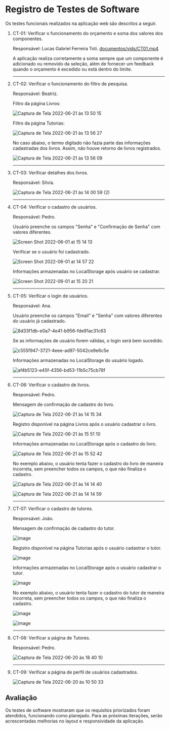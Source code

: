 # Registro de Testes de Software

Os testes funcionais realizados na aplicação web são descritos a seguir.

<ol>
  <li> CT-01: Verificar o funcionamento do orçamento e soma dos valores dos componentes.

  Responsável: Lucas Gabriel Ferreira Toti.
  [documentos/vids/CT01.mp4](https://github.com/ICEI-PUC-Minas-PMV-ADS/pmv-ads-2024-1-e1-proj-web-t4-pc-certo/blob/main/documentos/vids/CT01.mp4)

A aplicação realiza corretamente a soma sempre que um componente é adicionado ou removido da seleção, além de fornecer um feedback quando o orçamento é excedido ou está dentro do limite.
  </li>
  <hr>
  
  <li> CT-02: Verificar o funcionamento do filtro de pesquisa.

  Responsável: Beatriz.
    
  <p>Filtro da página Livros:</p>
    
![Captura de Tela 2022-06-21 às 13 50 15](https://user-images.githubusercontent.com/100447878/174855824-6afdd9f8-9d77-4e2d-b20b-bd62977586ea.png)

  <p>Filtro da página Tutorias:</p>
    
![Captura de Tela 2022-06-21 às 13 56 27](https://user-images.githubusercontent.com/100447878/174856220-f128f9d7-0e78-46e9-a80c-56545101d0d2.png)

  <p> No caso abaixo, o termo digitado não fazia parte das informações cadastradas dos livros. Assim, não houve retorno de livros registrados.</p>
    
![Captura de Tela 2022-06-21 às 13 56 09](https://user-images.githubusercontent.com/100447878/174856402-2a4e38b6-bf79-4ec0-8b3e-26063f99f4e1.png)

  </li>
  <hr>
  
  <li> CT-03: Verificar detalhes dos livros.

Responsável: Silvia.
      
![Captura de Tela 2022-06-21 às 14 00 59 (2)](https://user-images.githubusercontent.com/100447878/174856950-9d27862f-5d4d-407b-95f3-70e9b152dc49.png)

  </li>
  <hr>
  
  <li> CT-04: Verificar o cadastro de usuários.
   
  Responsável: Pedro. 
   
   <p>Usuário preenche os campos "Senha" e "Confirmaçāo de Senha" com valores diferentes.</p>
      
  ![Screen Shot 2022-06-01 at 15 14 13](https://user-images.githubusercontent.com/81182674/171474105-64632f30-5457-4366-852d-68145a28b2b3.png)
    
  </li>
  
  <p>Verificar se o usuário foi cadastrado.</p>
    
 ![Screen Shot 2022-06-01 at 14 57 22](https://user-images.githubusercontent.com/81182674/171472447-009af414-aaa4-45fb-abb8-e76a23430875.png)
    
  <p> Informações armazenadas no LocalStorage após usuário se cadastrar.</p>
    
  ![Screen Shot 2022-06-01 at 15 20 21](https://user-images.githubusercontent.com/81182674/171475137-83469b08-7778-4391-a725-ad4b3b3d2a77.png)
  
  </li>
  <hr>
  
  <li> CT-05: Verificar o login de usuários.

  Responsável: Ana. 
  
   <p>Usuário preenche os campos "Email" e "Senha" com valores diferentes do usuário já cadastrado.</p>
  
  ![8d33f1db-e0a7-4e41-b956-fde91ac31c63](https://user-images.githubusercontent.com/98122346/174851091-f201d92d-02f9-45c0-8b00-e66358158d8d.jpg)


  <p>Se as informações de usuário forem válidas, o login será bem sucedido.</p>
  
 ![c555f947-3721-4eee-ad97-5042ce9e6c5e](https://user-images.githubusercontent.com/98122346/174853350-696ef44f-cbc9-4cad-a0e5-7c51d3a67d4b.jpg)


  <p> Informações armazenadas no LocalStorage do usuário logado.</p>
  
  ![af4b5123-e45f-4356-bd53-11b5c75cb78f](https://user-images.githubusercontent.com/98122346/174853422-4572412d-173c-457b-ade9-7d7fc997445e.jpg)


  </li>
  <hr>
  
  <li> CT-06: Verificar o cadastro de livros.

  Responsável: Pedro. 
    
  <p> Mensagem de confirmação de cadastro do livro.</p>
  
![Captura de Tela 2022-06-21 às 14 15 34](https://user-images.githubusercontent.com/100447878/174859699-0de48c01-faa1-4362-ac5c-f5a9a337e3c8.png)

  <p> Registro disponível na página Livros após o usuário cadastrar o livro.</p>
  
![Captura de Tela 2022-06-21 às 15 51 10](https://user-images.githubusercontent.com/100447878/174876692-ebcfba83-0af7-4449-a378-f0e8091227f4.png)  

  <p> Informações armazenadas no LocalStorage após o cadastro do livro.</p>
  
  ![Captura de Tela 2022-06-21 às 15 52 42](https://user-images.githubusercontent.com/100447878/174876742-e0b01a57-7503-4719-8a87-3ea07d68964c.png)

  <p> No exemplo abaixo, o usuário tenta fazer o cadastro do livro de maneira incorreta, sem preencher todos os campos, o que não finaliza o cadastro.</p>
  
![Captura de Tela 2022-06-21 às 14 14 40](https://user-images.githubusercontent.com/100447878/174859774-24a2ca76-c97f-4ae9-9741-418d536a0e53.png)

![Captura de Tela 2022-06-21 às 14 14 59](https://user-images.githubusercontent.com/100447878/174859799-2f7805e2-ff98-415a-aff3-4898d27c879a.png)

  </li>
  <hr>
  
  <li> CT-07: Verificar o cadastro de tutores.

  Responsável: João. 
    
  <p> Mensagem de confirmação de cadastro do tutor.</p>
  
   ![image](https://user-images.githubusercontent.com/101907319/174912389-5ad42624-397a-4ac5-b3c9-add2b13880cb.png)

  <p> Registro disponível na página Tutorias após o usuário cadastrar o tutor.</p>
  
 ![image](https://user-images.githubusercontent.com/101907319/174912436-6ecd1e3d-16db-4ed9-b0f7-e4174ce22d2b.png)

  <p> Informações armazenadas no LocalStorage após o usuário cadastrar o tutor.</p>
  
 ![image](https://user-images.githubusercontent.com/101907319/175368958-66502c11-634a-4a4f-bddb-2c29aa80a969.png)
  
  <p> No exemplo abaixo, o usuário tenta fazer o cadastro do tutor de maneira incorreta, sem preencher todos os campos, o que não finaliza o cadastro.</p>
  
  ![image](https://user-images.githubusercontent.com/101907319/175367758-cc3efcaa-42b5-4e2c-b300-39f19bbebb20.png)

  ![image](https://user-images.githubusercontent.com/101907319/175367829-3ecabdbf-e559-4377-a7fa-5e4a5ef4b36e.png)

  </li>
  <hr>
  
  <li> CT-08: Verificar a página de Tutores.

  Responsável: Pedro. 
    
  ![Captura de Tela 2022-06-20 às 18 40 10](https://user-images.githubusercontent.com/100447878/174680988-44d52b0f-3397-4744-86bc-7246bff79957.png)

  <hr>
  
  <li> CT-09: Verificar a página de perfil de usuários cadastrados.
  
![Captura de Tela 2022-06-20 às 10 50 33](https://user-images.githubusercontent.com/100447878/174616506-d93f95de-3bd7-44f2-9323-d8bf0b3b4b2b.png)


  </li>
  
  </ol>
    

## Avaliação

Os testes de software mostraram que os requisitos priorizados foram atendidos, funcionando como planejado. Para as próximas iterações, serão acrescentadas melhorias no layout e responsividade da aplicação.
